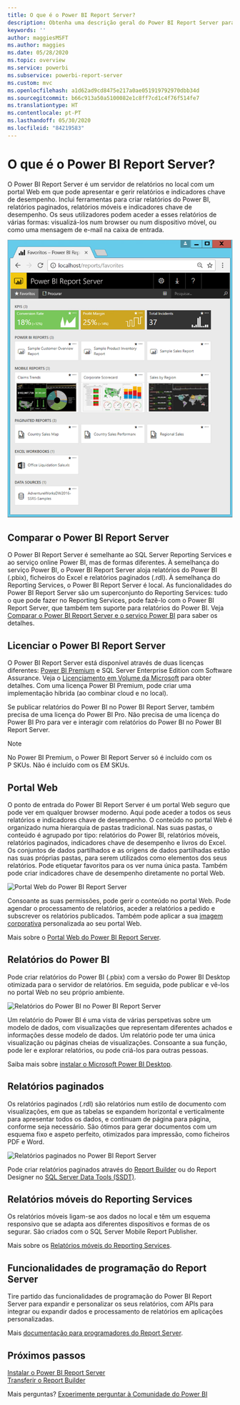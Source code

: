 ```yaml
---
title: O que é o Power BI Report Server?
description: Obtenha uma descrição geral do Power BI Report Server para compreender a forma como se enquadra no SQL Server Reporting Services (SSRS) e no resto do Power BI.
keywords: ''
author: maggiesMSFT
ms.author: maggies
ms.date: 05/28/2020
ms.topic: overview
ms.service: powerbi
ms.subservice: powerbi-report-server
ms.custom: mvc
ms.openlocfilehash: a1d62ad9cd8475e217a0ae051919792970dbb34d
ms.sourcegitcommit: b66c913a50a5100082e1c8ff7cd1c4f76f514fe7
ms.translationtype: HT
ms.contentlocale: pt-PT
ms.lasthandoff: 05/30/2020
ms.locfileid: "84219583"
---
```

# <a name="what-is-power-bi-report-server"></a>O que é o Power BI Report Server?

O Power BI Report Server é um servidor de relatórios no local com um portal Web em que pode apresentar e gerir relatórios e indicadores chave de desempenho. Inclui ferramentas para criar relatórios do Power BI, relatórios paginados, relatórios móveis e indicadores chave de desempenho. Os seus utilizadores podem aceder a esses relatórios de várias formas: visualizá-los num browser ou num dispositivo móvel, ou como uma mensagem de e-mail na caixa de entrada.

![Portal Web do Power BI Report Server](media/get-started/power-bi-report-server-overview.png)

## <a name="comparing-power-bi-report-server"></a>Comparar o Power BI Report Server 
O Power BI Report Server é semelhante ao SQL Server Reporting Services e ao serviço online Power BI, mas de formas diferentes. À semelhança do serviço Power BI, o Power BI Report Server aloja relatórios do Power BI (.pbix), ficheiros do Excel e relatórios paginados (.rdl). À semelhança do Reporting Services, o Power BI Report Server é local. As funcionalidades do Power BI Report Server são um superconjunto do Reporting Services: tudo o que pode fazer no Reporting Services, pode fazê-lo com o Power BI Report Server, que também tem suporte para relatórios do Power BI. Veja [Comparar o Power BI Report Server e o serviço Power BI](compare-report-server-service.md) para saber os detalhes.

## <a name="licensing-power-bi-report-server"></a>Licenciar o Power BI Report Server
O Power BI Report Server está disponível através de duas licenças diferentes: [Power BI Premium](../admin/service-premium-what-is.md) e SQL Server Enterprise Edition com Software Assurance. Veja o [Licenciamento em Volume da Microsoft](https://www.microsoftvolumelicensing.com/DocumentSearch.aspx?Mode=3&DocumentTypeId=1&ShowArchived=True) para obter detalhes. Com uma licença Power BI Premium, pode criar uma implementação híbrida (ao combinar cloud e no local).

Se publicar relatórios do Power BI no Power BI Report Server, também precisa de uma licença do Power BI Pro. Não precisa de uma licença do Power BI Pro para ver e interagir com relatórios do Power BI no Power BI Report Server.

> [!NOTE]
> No Power BI Premium, o Power BI Report Server só é incluído com os P SKUs. Não é incluído com os EM SKUs.

## <a name="web-portal"></a>Portal Web
O ponto de entrada do Power BI Report Server é um portal Web seguro que pode ver em qualquer browser moderno. Aqui pode aceder a todos os seus relatórios e indicadores chave de desempenho. O conteúdo no portal Web é organizado numa hierarquia de pastas tradicional. Nas suas pastas, o conteúdo é agrupado por tipo: relatórios do Power BI, relatórios móveis, relatórios paginados, indicadores chave de desempenho e livros do Excel. Os conjuntos de dados partilhados e as origens de dados partilhadas estão nas suas próprias pastas, para serem utilizados como elementos dos seus relatórios. Pode etiquetar favoritos para os ver numa única pasta. Também pode criar indicadores chave de desempenho diretamente no portal Web. 

![Portal Web do Power BI Report Server](media/get-started/web-portal.png)

Consoante as suas permissões, pode gerir o conteúdo no portal Web. Pode agendar o processamento de relatórios, aceder a relatórios a pedido e subscrever os relatórios publicados. Também pode aplicar a sua [imagem corporativa](https://docs.microsoft.com/sql/reporting-services/branding-the-web-portal) personalizada ao seu portal Web. 

Mais sobre o [Portal Web do Power BI Report Server](https://docs.microsoft.com/sql/reporting-services/web-portal-ssrs-native-mode).

## <a name="power-bi-reports"></a>Relatórios do Power BI
Pode criar relatórios do Power BI (.pbix) com a versão do Power BI Desktop otimizada para o servidor de relatórios. Em seguida, pode publicar e vê-los no portal Web no seu próprio ambiente.

![Relatórios do Power BI no Power BI Report Server](media/get-started/powerbi-reports.png)

Um relatório do Power BI é uma vista de várias perspetivas sobre um modelo de dados, com visualizações que representam diferentes achados e informações desse modelo de dados.  Um relatório pode ter uma única visualização ou páginas cheias de visualizações. Consoante a sua função, pode ler e explorar relatórios, ou pode criá-los para outras pessoas.

Saiba mais sobre [instalar o Microsoft Power BI Desktop](install-powerbi-desktop.md).

## <a name="paginated-reports"></a>Relatórios paginados
Os relatórios paginados (.rdl) são relatórios num estilo de documento com visualizações, em que as tabelas se expandem horizontal e verticalmente para apresentar todos os dados, e continuam de página para página, conforme seja necessário. São ótimos para gerar documentos com um esquema fixo e aspeto perfeito, otimizados para impressão, como ficheiros PDF e Word. 

![Relatórios paginados no Power BI Report Server](media/get-started/paginated-reports.png)

Pode criar relatórios paginados através do [Report Builder](https://docs.microsoft.com/sql/reporting-services/report-builder/report-builder-in-sql-server-2016) ou do Report Designer no [SQL Server Data Tools (SSDT)](https://docs.microsoft.com/sql/reporting-services/tools/reporting-services-in-sql-server-data-tools-ssdt).

## <a name="reporting-services-mobile-reports"></a>Relatórios móveis do Reporting Services
Os relatórios móveis ligam-se aos dados no local e têm um esquema responsivo que se adapta aos diferentes dispositivos e formas de os segurar. São criados com o SQL Server Mobile Report Publisher.

Mais sobre os [Relatórios móveis do Reporting Services](https://docs.microsoft.com/sql/reporting-services/mobile-reports/create-mobile-reports-with-sql-server-mobile-report-publisher). 

## <a name="report-server-programming-features"></a>Funcionalidades de programação do Report Server
Tire partido das funcionalidades de programação do Power BI Report Server para expandir e personalizar os seus relatórios, com APIs para integrar ou expandir dados e processamento de relatórios em aplicações personalizadas.

Mais [documentação para programadores do Report Server](https://docs.microsoft.com/sql/reporting-services/reporting-services-developer-documentation).

## <a name="next-steps"></a>Próximos passos
[Instalar o Power BI Report Server](install-report-server.md)  
[Transferir o Report Builder](https://www.microsoft.com/download/details.aspx?id=53613)  

Mais perguntas? [Experimente perguntar à Comunidade do Power BI](https://community.powerbi.com/)
